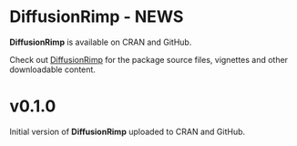 
# DiffusionRimp - NEWS
__DiffusionRimp__ is available on CRAN and GitHub.

Check out [DiffusionRimp](https://github.com/eta21/DiffusionRimp) for the package source files, vignettes and other downloadable content.

# v0.1.0
Initial version of __DiffusionRimp__ uploaded to CRAN and GitHub.


